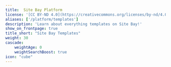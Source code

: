 ```yaml
---
title:  Site Bay Platform
license: '[CC BY-ND 4.0](https://creativecommons.org/licenses/by-nd/4.0)'
aliases: ['/platform/templates']
description: 'Learn about everything templates on Site Bay!'
show_on_frontpage: true
title_short: "Site Bay Templates"
weight: 30
cascade:
    weightAge: 0
    weightSearchBoost: true
icon: "cube"
---
```


